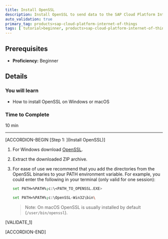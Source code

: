 ```yaml
---
title: Install OpenSSL
description: Install OpenSSL to send data to the SAP Cloud Platform Internet of Things Service Cloud using MQTT and REST.
auto_validation: true
primary_tag: products>sap-cloud-platform-internet-of-things
tags: [ tutorial>beginner, products>sap-cloud-platform-internet-of-things, topic>internet-of-things, topic>cloud ]
---
```


<!-- loio62aa257a98114802977b98495bdb4e6d -->

## Prerequisites
 - **Proficiency:** Beginner


## Details
### You will learn
- How to install OpenSSL on Windows or macOS

### Time to Complete
10 min

---

[ACCORDION-BEGIN [Step 1: ](Install OpenSSL)]

1.  For Windows download [OpenSSL](https://sourceforge.net/projects/openssl/files/latest/download).

2.  Extract the downloaded ZIP archive.

3.  For ease of use we recommend that you add the directories from the OpenSSL binaries to your PATH environment variable. For example, you could enter the following in your terminal (only valid for one session):

    ```bash
    set PATH=%PATH%;c:\<PATH_TO_OPENSSL.EXE>
    ```

    ```bash
    set PATH=%PATH%;c:\OpenSSL-Win32\bin\
    ```
    > Note:
    > On macOS OpenSSL is usually installed by default (`/user/bin/openssl`).
    >
    >

[VALIDATE_1]

[ACCORDION-END]

